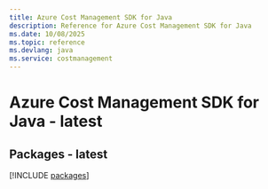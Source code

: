 ```yaml
---
title: Azure Cost Management SDK for Java
description: Reference for Azure Cost Management SDK for Java
ms.date: 10/08/2025
ms.topic: reference
ms.devlang: java
ms.service: costmanagement
---
```

# Azure Cost Management SDK for Java - latest
## Packages - latest
[!INCLUDE [packages](cost-management-index.md)]